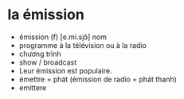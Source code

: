 
# la émission
- émission (f)	[e.mi.sjɔ̃]	nom	
- programme à la télévision ou à la radio	
- chương trình	
- show / broadcast	
- Leur émission est populaire.	
- émettre = phát (émission de radio = phát thanh)	
- emittere